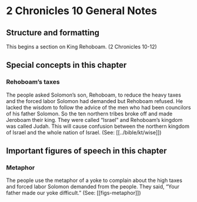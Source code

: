 # 2 Chronicles 10 General Notes
## Structure and formatting

This begins a section on King Rehoboam. (2 Chronicles 10-12)

## Special concepts in this chapter

### Rehoboam’s taxes
The people asked Solomon’s son, Rehoboam, to reduce the heavy taxes and the forced labor Solomon had demanded but Rehoboam refused. He lacked the wisdom to follow the advice of the men who had been councilors of his father Solomon. So the ten northern tribes broke off and made Jeroboam their king. They were called “Israel” and Rehoboam’s kingdom was called Judah. This will cause confusion between the northern kingdom of Israel and the whole nation of Israel. (See: [[../bible/kt/wise]])

## Important figures of speech in this chapter

### Metaphor

The people use the metaphor of a yoke to complain about the high taxes and forced labor Solomon demanded from the people. They said, “Your father made our yoke difficult.” (See: [[figs-metaphor]])